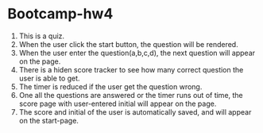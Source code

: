 # Bootcamp-hw4
1. This is a quiz.
2. When the user click the start button, the question will be rendered.
3. When the user enter the question(a,b,c,d), the next question will appear on the page.
4. There is a hiden score tracker to see how many correct question the user is able to get.
5. The timer is reduced if the user get the question wrong.
6. One all the questions are answered or the timer runs out of time, the score page with user-entered initial will appear on the page.
7. The score and initial of the user is automatically saved, and will appear on the start-page.
